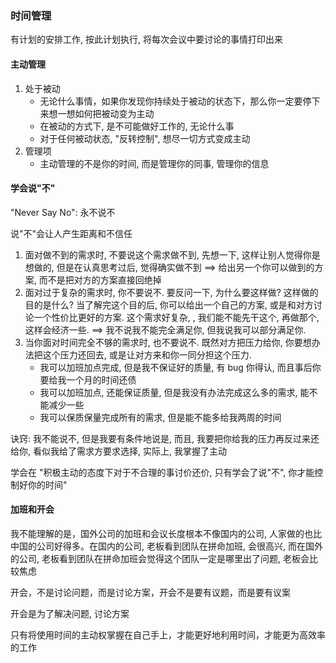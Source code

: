 ### 时间管理

有计划的安排工作, 按此计划执行, 将每次会议中要讨论的事情打印出来



#### 主动管理

1. 处于被动
   - 无论什么事情，如果你发现你持续处于被动的状态下，那么你一定要停下来想一想如何把被动变为主动
   - 在被动的方式下, 是不可能做好工作的, 无论什么事
   - 对于任何被动状态, "反转控制", 想尽一切方式变成主动
2. 管理项
   - 主动管理的不是你的时间, 而是管理你的同事, 管理你的信息



#### 学会说"不"

"Never Say No": 永不说不

说"不"会让人产生距离和不信任

1. 面对做不到的需求时, 不要说这个需求做不到, 先想一下, 这样让别人觉得你是想做的, 但是在认真思考过后, 觉得确实做不到 ==> 给出另一个你可以做到的方案, 而不是把对方的方案直接回绝掉
2. 面对过于复杂的需求时, 你不要说不. 要反问一下, 为什么要这样做? 这样做的目的是什么? 当了解完这个目的后, 你可以给出一个自己的方案, 或是和对方讨论一个性价比更好的方案. 这个需求好复杂, , 我们能不能先干这个, 再做那个, 这样会经济一些. ==> 我不说我不能完全满足你, 但我说我可以部分满足你.
3. 当你面对时间完全不够的需求时, 也不要说不. 既然对方把压力给你, 你要想办法把这个压力还回去, 或是让对方来和你一同分担这个压力.
   - 我可以加班加点完成, 但是我不保证好的质量, 有 bug 你得认, 而且事后你要给我一个月的时间还债
   - 我可以加班加点, 还能保证质量, 但是我没有办法完成这么多的需求, 能不能减少一些
   - 我可以保质保量完成所有的需求, 但是能不能多给我两周的时间

诀窍: 我不能说不, 但是我要有条件地说是, 而且, 我要把你给我的压力再反过来还给你, 看似我给了需求方要求选择, 实际上, 我掌握了主动

学会在 "积极主动的态度下对于不合理的事讨价还价, 只有学会了说"不", 你才能控制好你的时间"



#### 加班和开会

我不能理解的是，国外公司的加班和会议长度根本不像国内的公司, 人家做的也比中国的公司好得多。在国内的公司, 老板看到团队在拼命加班, 会很高兴, 而在国外的公司, 老板看到团队在拼命加班会觉得这个团队一定是哪里出了问题, 老板会比较焦虑

开会，不是讨论问题，而是讨论方案，开会不是要有议题，而是要有议案

开会是为了解决问题, 讨论方案

只有将使用时间的主动权掌握在自己手上，才能更好地利用时间，才能更为高效率的工作